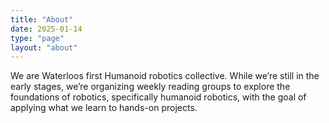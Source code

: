 ```yaml
---
title: "About"
date: 2025-01-14
type: "page"
layout: "about"
---
```


We are Waterloos first Humanoid robotics collective. While we’re still in the early stages, we’re organizing weekly reading groups to explore the foundations of robotics, specifically humanoid robotics, with the goal of applying what we learn to hands-on projects.